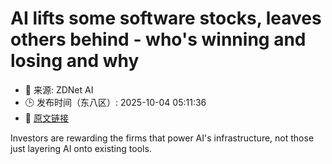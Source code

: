 # AI lifts some software stocks, leaves others behind - who's winning and losing and why
- 📅 来源: ZDNet AI
- 🕒 发布时间（东八区）: 2025-10-04 05:11:36
- 🔗 [原文链接](https://www.zdnet.com/article/ai-lifts-some-software-stocks-leaves-others-behind-whos-winning-and-losing-and-why/)

Investors are rewarding the firms that power AI's infrastructure, not those just layering AI onto existing tools.